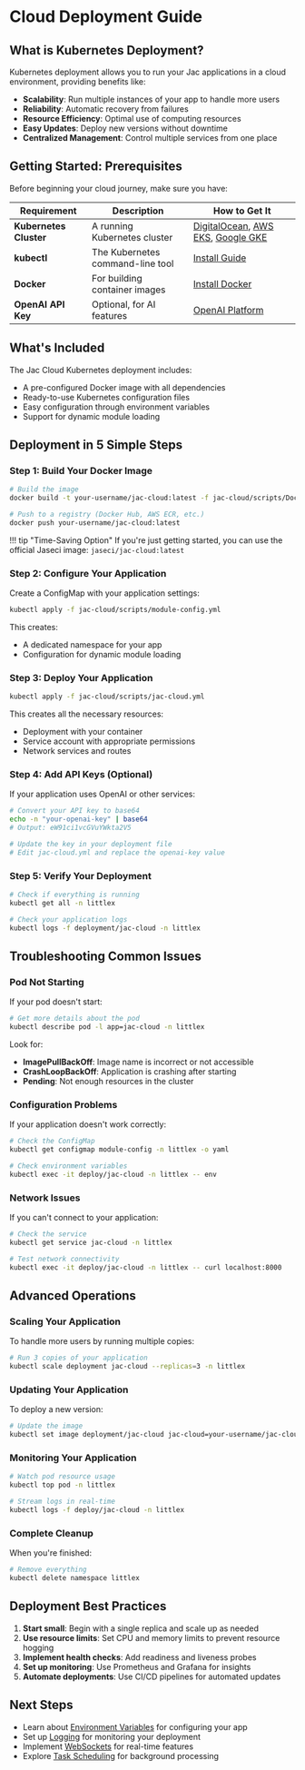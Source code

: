 # Cloud Deployment Guide

## What is Kubernetes Deployment?

Kubernetes deployment allows you to run your Jac applications in a cloud environment, providing benefits like:

- **Scalability**: Run multiple instances of your app to handle more users
- **Reliability**: Automatic recovery from failures
- **Resource Efficiency**: Optimal use of computing resources
- **Easy Updates**: Deploy new versions without downtime
- **Centralized Management**: Control multiple services from one place

<!-- ![Kubernetes Architecture](https://via.placeholder.com/800x300?text=Kubernetes+Architecture) -->

## Getting Started: Prerequisites

Before beginning your cloud journey, make sure you have:

| Requirement | Description | How to Get It |
|-------------|-------------|---------------|
| **Kubernetes Cluster** | A running Kubernetes cluster | [DigitalOcean](https://www.digitalocean.com/products/kubernetes/), [AWS EKS](https://aws.amazon.com/eks/), [Google GKE](https://cloud.google.com/kubernetes-engine) |
| **kubectl** | The Kubernetes command-line tool | [Install Guide](https://kubernetes.io/docs/tasks/tools/) |
| **Docker** | For building container images | [Install Docker](https://docs.docker.com/get-docker/) |
| **OpenAI API Key** | Optional, for AI features | [OpenAI Platform](https://platform.openai.com/) |

## What's Included

The Jac Cloud Kubernetes deployment includes:

- A pre-configured Docker image with all dependencies
- Ready-to-use Kubernetes configuration files
- Easy configuration through environment variables
- Support for dynamic module loading

## Deployment in 5 Simple Steps

### Step 1: Build Your Docker Image

```bash
# Build the image
docker build -t your-username/jac-cloud:latest -f jac-cloud/scripts/Dockerfile .

# Push to a registry (Docker Hub, AWS ECR, etc.)
docker push your-username/jac-cloud:latest
```

!!! tip "Time-Saving Option"
    If you're just getting started, you can use the official Jaseci image: `jaseci/jac-cloud:latest`

### Step 2: Configure Your Application

Create a ConfigMap with your application settings:

```bash
kubectl apply -f jac-cloud/scripts/module-config.yml
```

This creates:
- A dedicated namespace for your app
- Configuration for dynamic module loading

### Step 3: Deploy Your Application

```bash
kubectl apply -f jac-cloud/scripts/jac-cloud.yml
```

This creates all the necessary resources:
- Deployment with your container
- Service account with appropriate permissions
- Network services and routes

### Step 4: Add API Keys (Optional)

If your application uses OpenAI or other services:

```bash
# Convert your API key to base64
echo -n "your-openai-key" | base64
# Output: eW91ci1vcGVuYWkta2V5

# Update the key in your deployment file
# Edit jac-cloud.yml and replace the openai-key value
```

### Step 5: Verify Your Deployment

```bash
# Check if everything is running
kubectl get all -n littlex

# Check your application logs
kubectl logs -f deployment/jac-cloud -n littlex
```

## Troubleshooting Common Issues

### Pod Not Starting

If your pod doesn't start:

```bash
# Get more details about the pod
kubectl describe pod -l app=jac-cloud -n littlex
```

Look for:
- **ImagePullBackOff**: Image name is incorrect or not accessible
- **CrashLoopBackOff**: Application is crashing after starting
- **Pending**: Not enough resources in the cluster

### Configuration Problems

If your application doesn't work correctly:

```bash
# Check the ConfigMap
kubectl get configmap module-config -n littlex -o yaml

# Check environment variables
kubectl exec -it deploy/jac-cloud -n littlex -- env
```

### Network Issues

If you can't connect to your application:

```bash
# Check the service
kubectl get service jac-cloud -n littlex

# Test network connectivity
kubectl exec -it deploy/jac-cloud -n littlex -- curl localhost:8000
```

## Advanced Operations

### Scaling Your Application

To handle more users by running multiple copies:

```bash
# Run 3 copies of your application
kubectl scale deployment jac-cloud --replicas=3 -n littlex
```

### Updating Your Application

To deploy a new version:

```bash
# Update the image
kubectl set image deployment/jac-cloud jac-cloud=your-username/jac-cloud:v2 -n littlex
```

### Monitoring Your Application

```bash
# Watch pod resource usage
kubectl top pod -n littlex

# Stream logs in real-time
kubectl logs -f deploy/jac-cloud -n littlex
```

### Complete Cleanup

When you're finished:

```bash
# Remove everything
kubectl delete namespace littlex
```

## Deployment Best Practices

1. **Start small**: Begin with a single replica and scale up as needed
2. **Use resource limits**: Set CPU and memory limits to prevent resource hogging
3. **Implement health checks**: Add readiness and liveness probes
4. **Set up monitoring**: Use Prometheus and Grafana for insights
5. **Automate deployments**: Use CI/CD pipelines for automated updates

## Next Steps

- Learn about [Environment Variables](env_vars.md) for configuring your app
- Set up [Logging](logging.md) for monitoring your deployment
- Implement [WebSockets](websocket.md) for real-time features
- Explore [Task Scheduling](scheduler.md) for background processing